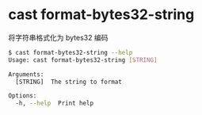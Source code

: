 # cast format-bytes32-string

将字符串格式化为 bytes32 编码

```bash
$ cast format-bytes32-string --help
Usage: cast format-bytes32-string [STRING]

Arguments:
  [STRING]  The string to format

Options:
  -h, --help  Print help
```